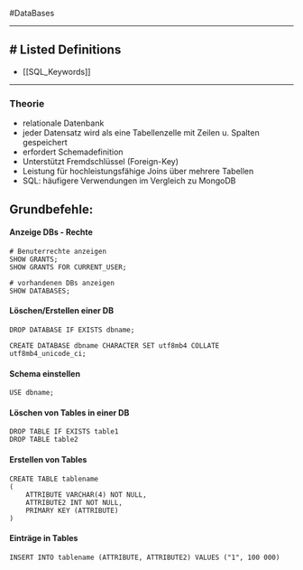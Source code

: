 #DataBases 

---
## # Listed Definitions
- [[SQL_Keywords]]

---
### Theorie
- relationale Datenbank
- jeder Datensatz wird als eine Tabellenzelle mit Zeilen u. Spalten gespeichert
- erfordert Schemadefinition
- Unterstützt Fremdschlüssel (Foreign-Key)
- Leistung für hochleistungsfähige Joins über mehrere Tabellen
- SQL: häufigere Verwendungen im Vergleich zu MongoDB

## Grundbefehle:

#### Anzeige DBs - Rechte

```MySQL
# Benuterrechte anzeigen
SHOW GRANTS;
SHOW GRANTS FOR CURRENT_USER;
```

```MySQL
# vorhandenen DBs anzeigen
SHOW DATABASES;
```

#### Löschen/Erstellen einer DB

```MySQL
DROP DATABASE IF EXISTS dbname;

CREATE DATABASE dbname CHARACTER SET utf8mb4 COLLATE utf8mb4_unicode_ci;
```

#### Schema einstellen

```MySQL
USE dbname;
```

#### Löschen von Tables in einer DB

```MySQL
DROP TABLE IF EXISTS table1
DROP TABLE table2
```

#### Erstellen von Tables

```MySQL
CREATE TABLE tablename
(
	ATTRIBUTE VARCHAR(4) NOT NULL,
	ATTRIBUTE2 INT NOT NULL,
	PRIMARY KEY (ATTRIBUTE)
)
```

#### Einträge in Tables

```MySQL
INSERT INTO tablename (ATTRIBUTE, ATTRIBUTE2) VALUES ("1", 100 000)
```
